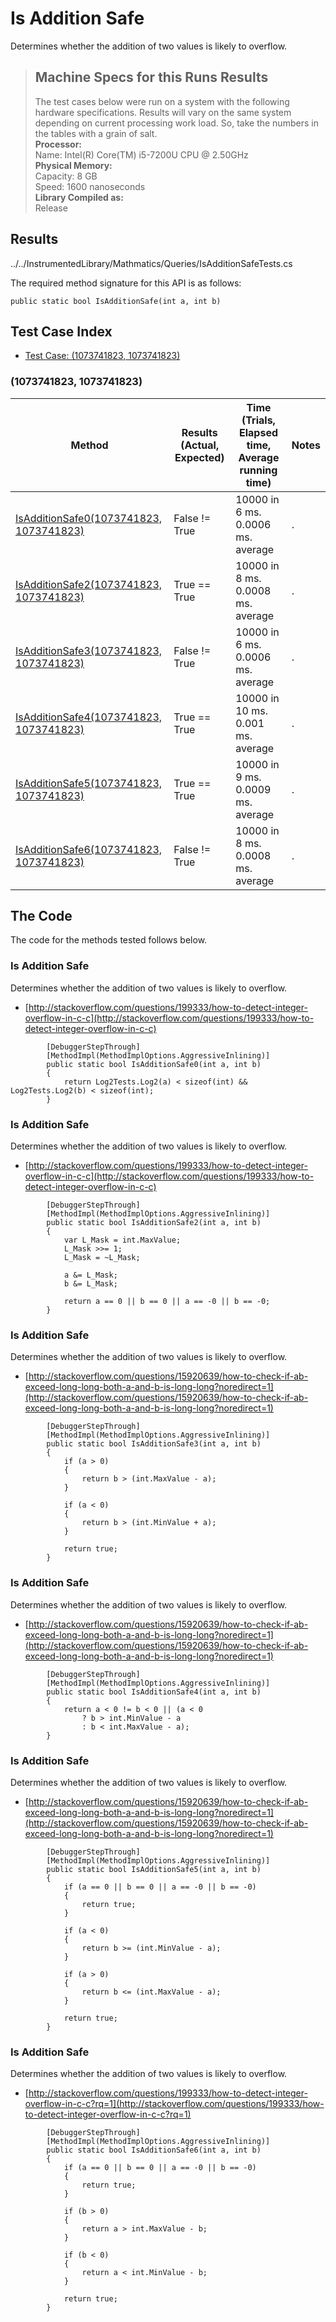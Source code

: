 # Is Addition Safe

Determines whether the addition of two values is likely to overflow.

> ## Machine Specs for this Runs Results
> The test cases below were run on a system with the following hardware specifications. Results will vary on the same system depending on current processing work load. So, take the numbers in the tables with a grain of salt.  
> **Processor:**  
> Name: Intel(R) Core(TM) i5-7200U CPU @ 2.50GHz  
  > **Physical Memory:**  
> Capacity: 8 GB  
> Speed: 1600 nanoseconds  
  > **Library Compiled as:**  
> Release  

## Results

../../InstrumentedLibrary/Mathmatics/Queries/IsAdditionSafeTests.cs

The required method signature for this API is as follows:

```CSharp
public static bool IsAdditionSafe(int a, int b)
```

## Test Case Index

- [Test Case: (1073741823, 1073741823)](#1073741823,-1073741823)

### (1073741823, 1073741823)

| Method | Results (Actual, Expected) | Time (Trials, Elapsed time, Average running time) | Notes |
|---|---|---|---|
| [IsAdditionSafe0(1073741823, 1073741823)](#Is-Addition-Safe) | False != True | 10000 in 6 ms. 0.0006 ms. average | . |
| [IsAdditionSafe2(1073741823, 1073741823)](#Is-Addition-Safe) | True == True | 10000 in 8 ms. 0.0008 ms. average | . |
| [IsAdditionSafe3(1073741823, 1073741823)](#Is-Addition-Safe) | False != True | 10000 in 6 ms. 0.0006 ms. average | . |
| [IsAdditionSafe4(1073741823, 1073741823)](#Is-Addition-Safe) | True == True | 10000 in 10 ms. 0.001 ms. average | . |
| [IsAdditionSafe5(1073741823, 1073741823)](#Is-Addition-Safe) | True == True | 10000 in 9 ms. 0.0009 ms. average | . |
| [IsAdditionSafe6(1073741823, 1073741823)](#Is-Addition-Safe) | False != True | 10000 in 8 ms. 0.0008 ms. average | . |

## The Code

The code for the methods tested follows below.

### Is Addition Safe

Determines whether the addition of two values is likely to overflow.  
- [http://stackoverflow.com/questions/199333/how-to-detect-integer-overflow-in-c-c](http://stackoverflow.com/questions/199333/how-to-detect-integer-overflow-in-c-c)

```CSharp
        [DebuggerStepThrough]
        [MethodImpl(MethodImplOptions.AggressiveInlining)]
        public static bool IsAdditionSafe0(int a, int b)
        {
            return Log2Tests.Log2(a) < sizeof(int) && Log2Tests.Log2(b) < sizeof(int);
        }
```

### Is Addition Safe

Determines whether the addition of two values is likely to overflow.  
- [http://stackoverflow.com/questions/199333/how-to-detect-integer-overflow-in-c-c](http://stackoverflow.com/questions/199333/how-to-detect-integer-overflow-in-c-c)

```CSharp
        [DebuggerStepThrough]
        [MethodImpl(MethodImplOptions.AggressiveInlining)]
        public static bool IsAdditionSafe2(int a, int b)
        {
            var L_Mask = int.MaxValue;
            L_Mask >>= 1;
            L_Mask = ~L_Mask;

            a &= L_Mask;
            b &= L_Mask;

            return a == 0 || b == 0 || a == -0 || b == -0;
        }
```

### Is Addition Safe

Determines whether the addition of two values is likely to overflow.  
- [http://stackoverflow.com/questions/15920639/how-to-check-if-ab-exceed-long-long-both-a-and-b-is-long-long?noredirect=1](http://stackoverflow.com/questions/15920639/how-to-check-if-ab-exceed-long-long-both-a-and-b-is-long-long?noredirect=1)

```CSharp
        [DebuggerStepThrough]
        [MethodImpl(MethodImplOptions.AggressiveInlining)]
        public static bool IsAdditionSafe3(int a, int b)
        {
            if (a > 0)
            {
                return b > (int.MaxValue - a);
            }

            if (a < 0)
            {
                return b > (int.MinValue + a);
            }

            return true;
        }
```

### Is Addition Safe

Determines whether the addition of two values is likely to overflow.  
- [http://stackoverflow.com/questions/15920639/how-to-check-if-ab-exceed-long-long-both-a-and-b-is-long-long?noredirect=1](http://stackoverflow.com/questions/15920639/how-to-check-if-ab-exceed-long-long-both-a-and-b-is-long-long?noredirect=1)

```CSharp
        [DebuggerStepThrough]
        [MethodImpl(MethodImplOptions.AggressiveInlining)]
        public static bool IsAdditionSafe4(int a, int b)
        {
            return a < 0 != b < 0 || (a < 0
                ? b > int.MinValue - a
                : b < int.MaxValue - a);
        }
```

### Is Addition Safe

Determines whether the addition of two values is likely to overflow.  
- [http://stackoverflow.com/questions/15920639/how-to-check-if-ab-exceed-long-long-both-a-and-b-is-long-long?noredirect=1](http://stackoverflow.com/questions/15920639/how-to-check-if-ab-exceed-long-long-both-a-and-b-is-long-long?noredirect=1)

```CSharp
        [DebuggerStepThrough]
        [MethodImpl(MethodImplOptions.AggressiveInlining)]
        public static bool IsAdditionSafe5(int a, int b)
        {
            if (a == 0 || b == 0 || a == -0 || b == -0)
            {
                return true;
            }

            if (a < 0)
            {
                return b >= (int.MinValue - a);
            }

            if (a > 0)
            {
                return b <= (int.MaxValue - a);
            }

            return true;
        }
```

### Is Addition Safe

Determines whether the addition of two values is likely to overflow.  
- [http://stackoverflow.com/questions/199333/how-to-detect-integer-overflow-in-c-c?rq=1](http://stackoverflow.com/questions/199333/how-to-detect-integer-overflow-in-c-c?rq=1)

```CSharp
        [DebuggerStepThrough]
        [MethodImpl(MethodImplOptions.AggressiveInlining)]
        public static bool IsAdditionSafe6(int a, int b)
        {
            if (a == 0 || b == 0 || a == -0 || b == -0)
            {
                return true;
            }

            if (b > 0)
            {
                return a > int.MaxValue - b;
            }

            if (b < 0)
            {
                return a < int.MinValue - b;
            }

            return true;
        }
```


